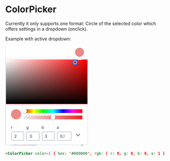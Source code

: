 # ColorPicker

Currently it only supports one format: Circle of the selected color which offers settings in a dropdown (onclick).

Example with active dropdown:

<img src="_doc/color-picker-active-dropdown.png" width="260px">

```html
<ColorPicker color={ { hex: '#000000', rgb: { r: 0, g: 0, b: 0, a: 1 } } } onChange={ func(color) } />
```
